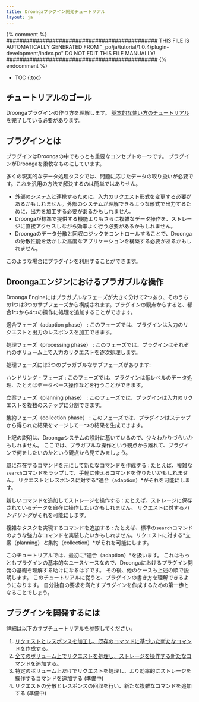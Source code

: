 ```yaml
---
title: Droongaプラグイン開発チュートリアル
layout: ja
---
```


{% comment %}
##############################################
  THIS FILE IS AUTOMATICALLY GENERATED FROM
  "_po/ja/tutorial/1.0.4/plugin-development/index.po"
  DO NOT EDIT THIS FILE MANUALLY!
##############################################
{% endcomment %}


* TOC
{:toc}

## チュートリアルのゴール

Droongaプラグインの作り方を理解します。
[基本的な使い方のチュートリアル][basic tutorial]を完了している必要があります。


## プラグインとは

プラグインはDroongaの中でもっとも重要なコンセプトの一つです。
プラグインがDroongaを柔軟なものにしています。

多くの現実的なデータ処理タスクでは、問題に応じたデータの取り扱いが必要です。これを汎用の方法で解決するのは簡単ではありせん。

 * 外部のシステムと連携するために、入力のリクエスト形式を変更する必要があるかもしれません。外部のシステムが理解できるような形式で出力するために、出力を加工する必要があるかもしれません。
 * Droongaが標準で提供する機能よりもさらに複雑なデータ操作を、ストレージに直接アクセスしながら効率よく行う必要があるかもしれません。
 * Droongaのデータ分散と回収ロジックをコントロールすることで、Droongaの分散性能を活かした高度なアプリケーションを構築する必要があるかもしれません。

このような場合にプラグインを利用することができます。

## Droongaエンジンにおけるプラガブルな操作

Droonga Engineにはプラガブルなフェーズが大きく分けて2つあり、そのうちの1つは3つのサブフェーズから構成されます。プラグインの観点からすると、都合1つから4つの操作に処理を追加することができます。

適合フェーズ（adaption phase）
: このフェーズでは、プラグインは入力のリクエストと出力のレスポンスを加工できます。

処理フェーズ（processing phase）
: このフェーズでは、プラグインはそれぞれのボリューム上で入力のリクエストを逐次処理します。

処理フェーズには3つのプラガブルなサブフェーズがあります:

ハンドリング・フェーズ
: このフェーズでは、プラグインは低レベルのデータ処理、たとえばデータベース操作などを行うことができます。

立案フェーズ（planning phase）
: このフェーズでは、プラグインは入力のリクエストを複数のステップに分割できます。

集約フェーズ（collection phase）
: このフェーズでは、プラグインはステップから得られた結果をマージして一つの結果を生成できます。

上記の説明は、Droongaシステムの設計に基いているので、少々わかりづらいかもしれません。
ここでは、プラガブルな操作という観点から離れて、プラグインで何をしたいのかという観点から見てみましょう。

既に存在するコマンドを元にして新たなコマンドを作成する
: たとえば、複雑な`search`コマンドをラップして、手軽に使えるコマンドを作りたいかもしれません。
  リクエストとレスポンスに対する*適合（adaption）*がそれを可能にします。

新しいコマンドを追加してストレージを操作する
: たとえば、ストレージに保存されているデータを自在に操作したいかもしれません。
  リクエストに対する*ハンドリング*がそれを可能にします。

複雑なタスクを実現するコマンドを追加する
: たとえば、標準の`search`コマンドのような強力なコマンドを実装したいかもしれません。リクエストに対する*立案（planning）*と*集約（collection）*がそれを可能にします。

このチュートリアルでは、最初に*適合（adaption）*を扱います。
これはもっともプラグインの基本的なユースケースなので、Droongaにおけるプラグイン開発の基礎を理解する助けになるはずです。
その後、他のケースも上述の順で説明します。
このチュートリアルに従うと、プラグインの書き方を理解できるようになります。
自分独自の要求を満たすプラグインを作成するための第一歩となることでしょう。

## プラグインを開発するには

詳細は以下のサブチュートリアルを参照してください:

 1. [リクエストとレスポンスを加工し、既存のコマンドに基づいた新たなコマンドを作成する][adapter]。
 2. [全てのボリューム上でリクエストを処理し、ストレージを操作する新たなコマンドを追加する][handler]。
 3. 特定のボリューム上だけでリクエストを処理し、より効率的にストレージを操作するコマンドを追加する (準備中)
 4. リクエストの分散とレスポンスの回収を行い、新たな複雑なコマンドを追加する (準備中)


  [basic tutorial]: ../basic/
  [overview]: ../../overview/
  [adapter]: ./adapter/
  [handler]: ./handler/
  [distribute-collect]: ./distribute-collect/
